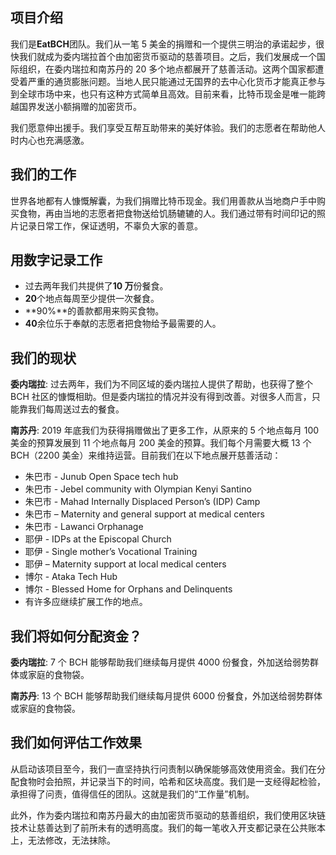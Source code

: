## 项目介绍

我们是**EatBCH**团队。我们从一笔 5 美金的捐赠和一个提供三明治的承诺起步，很快我们就成为委内瑞拉首个由加密货币驱动的慈善项目。之后，我们发展成一个国际组织，在委内瑞拉和南苏丹的 20 多个地点都展开了慈善活动。这两个国家都遭受着严重的通货膨胀问题。当地人民只能通过无国界的去中心化货币才能真正参与到全球市场中来，也只有这种方式简单且高效。目前来看，比特币现金是唯一能跨越国界发送小额捐赠的加密货币。

我们愿意伸出援手。我们享受互帮互助带来的美好体验。我们的志愿者在帮助他人时内心也充满感激。

## 我们的工作

世界各地都有人慷慨解囊，为我们捐赠比特币现金。我们用善款从当地商户手中购买食物，再由当地的志愿者把食物送给饥肠辘辘的人。我们通过带有时间印记的照片记录日常工作，保证透明，不辜负大家的善意。

## 用数字记录工作

- 过去两年我们共提供了**10 万**份餐食。
- **20**个地点每周至少提供一次餐食。
- **90%**的善款都用来购买食物。
- **40**余位乐于奉献的志愿者把食物给予最需要的人。

## 我们的现状

**委内瑞拉**: 过去两年，我们为不同区域的委内瑞拉人提供了帮助，也获得了整个 BCH 社区的慷慨相助。但是委内瑞拉的情况并没有得到改善。对很多人而言，只能靠我们每周送过去的餐食。

**南苏丹**: 2019 年底我们为获得捐赠做出了更多工作，从原来的 5 个地点每月 100 美金的预算发展到 11 个地点每月 200 美金的预算。我们每个月需要大概 13 个 BCH（2200 美金）来维持运营。目前我们在以下地点展开慈善活动：

- 朱巴市 - Junub Open Space tech hub
- 朱巴市 - Jebel community with Olympian Kenyi Santino
- 朱巴市 - Mahad Internally Displaced Person’s (IDP) Camp
- 朱巴市 – Maternity and general support at medical centers
- 朱巴市 - Lawanci Orphanage
- 耶伊 - IDPs at the Episcopal Church
- 耶伊 - Single mother’s Vocational Training
- 耶伊 – Maternity support at local medical centers
- 博尔 - Ataka Tech Hub
- 博尔 - Blessed Home for Orphans and Delinquents
- 有许多应继续扩展工作的地点。

## 我们将如何分配资金？

**委内瑞拉**: 7 个 BCH 能够帮助我们继续每月提供 4000 份餐食，外加送给弱势群体或家庭的食物袋。

**南苏丹**: 13 个 BCH 能够帮助我们继续每月提供 6000 份餐食，外加送给弱势群体或家庭的食物袋。

## 我们如何评估工作效果

从启动该项目至今，我们一直坚持执行问责制以确保能够高效使用资金。我们在分配食物时会拍照，并记录当下的时间，哈希和区块高度。我们是一支经得起检验，承担得了问责，值得信任的团队。这就是我们的“工作量”机制。

此外，作为委内瑞拉和南苏丹最大的由加密货币驱动的慈善组织，我们使用区块链技术让慈善达到了前所未有的透明高度。我们的每一笔收入开支都记录在公共账本上，无法修改，无法抹除。
